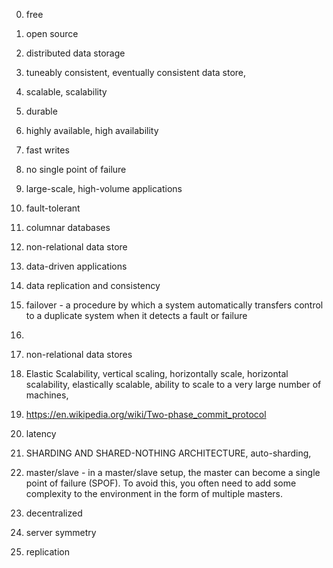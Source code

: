 0) free 

1) open source

2) distributed data storage

3) tuneably consistent, eventually consistent data store, 

4) scalable, scalability

5) durable

6) highly available,  high availability

7) fast writes

8) no single point of failure

9) large-scale, high-volume applications

10) fault-tolerant

11) columnar databases

12) non-relational data store

13) data-driven applications

14) data replication and consistency

15) failover  - a procedure by which a system automatically transfers control to a duplicate system when it detects a fault or failure

16)

17) non-relational data stores

18) Elastic Scalability,  vertical scaling, horizontally scale, horizontal scalability, elastically scalable, ability to scale to a very large number of machines, 

19) https://en.wikipedia.org/wiki/Two-phase_commit_protocol

20) latency

21) SHARDING AND SHARED-NOTHING ARCHITECTURE,  auto-sharding, 

22)  master/slave  - in a master/slave setup, the master can become a single point of failure (SPOF). To avoid this, you often need to add some complexity to the environment in the form of multiple masters.

23) decentralized

24) server symmetry

25) replication



